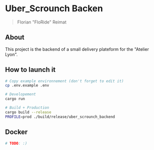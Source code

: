 # Uber_Scrounch Backen

> Florian "FloRide" Reimat

## About

This project is the backend of a small delivery plateform for the "Atelier Lyon".

## How to launch it

```sh
# Copy example environnement (don't forget to edit it)
cp .env.example .env

# Developement
cargo run

# Build + Production
cargo build --release
PROFILE=prod ./build/release/uber_scrounch_backend
```

## Docker

```sh
# TODO: :)
```
